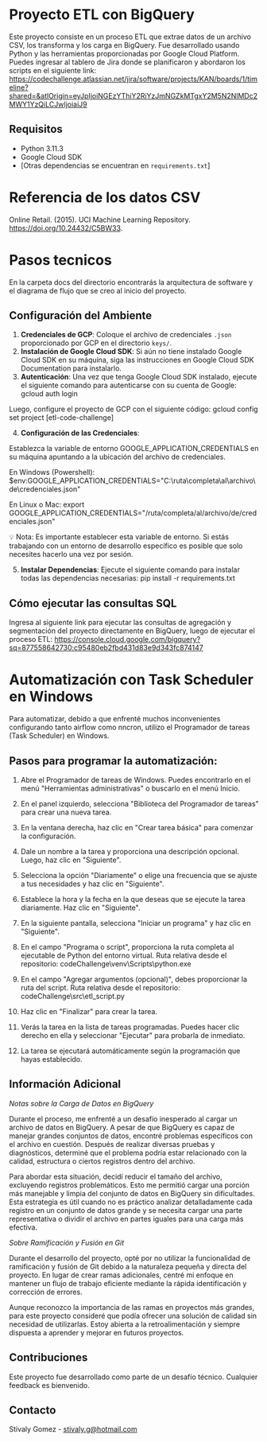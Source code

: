 # Proyecto ETL con BigQuery

Este proyecto consiste en un proceso ETL que extrae datos de un archivo CSV, los transforma y los carga en BigQuery. Fue desarrollado usando Python y las herramientas proporcionadas por Google Cloud Platform. Puedes ingresar al tablero de Jira donde se planificaron y abordaron los scripts en el siguiente link: https://codechallenge.atlassian.net/jira/software/projects/KAN/boards/1/timeline?shared=&atlOrigin=eyJpIjoiNGEzYThiY2RiYzJmNGZkMTgxY2M5N2NlMDc2MWY1YzQiLCJwIjoiaiJ9

## Requisitos

- Python 3.11.3
- Google Cloud SDK
- [Otras dependencias se encuentran en `requirements.txt`]

# Referencia de los datos CSV

Online Retail. (2015). UCI Machine Learning Repository. https://doi.org/10.24432/C5BW33.

# Pasos tecnicos

En la carpeta docs del directorio encontrarás la arquitectura de software y el diagrama de flujo que se creo al inicio del proyecto. 

## Configuración del Ambiente

1. **Credenciales de GCP**: Coloque el archivo de credenciales `.json` proporcionado por GCP en el directorio `keys/`.
2. **Instalación de Google Cloud SDK**: Si aún no tiene instalado Google Cloud SDK en su máquina, siga las instrucciones en Google Cloud SDK Documentation para instalarlo.
3. **Autenticación**:
Una vez que tenga Google Cloud SDK instalado, ejecute el siguiente comando para autenticarse con su cuenta de Google:
    gcloud auth login

Luego, configure el proyecto de GCP con el siguiente código:
    gcloud config set project [etl-code-challenge]

4. **Configuración de las Credenciales**:

Establezca la variable de entorno GOOGLE_APPLICATION_CREDENTIALS en su máquina apuntando a la ubicación del archivo de credenciales.

En Windows (Powershell):
    $env:GOOGLE_APPLICATION_CREDENTIALS="C:\ruta\completa\al\archivo\de\credenciales.json"

En Linux o Mac:
    export GOOGLE_APPLICATION_CREDENTIALS="/ruta/completa/al/archivo/de/credenciales.json"

💡 Nota: Es importante establecer esta variable de entorno. Si estás trabajando con un entorno de desarrollo específico es posible que solo necesites hacerlo una vez por sesión.

5. **Instalar Dependencias**: Ejecute el siguiente comando para instalar todas las dependencias necesarias: 
    pip install -r requirements.txt

## Cómo ejecutar las consultas SQL

Ingresa al siguiente link para ejecutar las consultas de agregación y segmentación del proyecto directamente en BigQuery, luego de ejecutar el proceso ETL: 
    https://console.cloud.google.com/bigquery?sq=877558642730:c95480eb2fbd431d83e9d343fc874147


# Automatización con Task Scheduler en Windows

Para automatizar, debido a que enfrenté muchos inconvenientes configurando tanto airflow como nncron, utilizo el Programador de tareas (Task Scheduler) en Windows. 

## Pasos para programar la automatización:

1. Abre el Programador de tareas de Windows. Puedes encontrarlo en el menú "Herramientas administrativas" o buscarlo en el menú Inicio.

2. En el panel izquierdo, selecciona "Biblioteca del Programador de tareas" para crear una nueva tarea.

3. En la ventana derecha, haz clic en "Crear tarea básica" para comenzar la configuración.

4. Dale un nombre a la tarea y proporciona una descripción opcional. Luego, haz clic en "Siguiente".

5. Selecciona la opción "Diariamente" o elige una frecuencia que se ajuste a tus necesidades y haz clic en "Siguiente".

6. Establece la hora y la fecha en la que deseas que se ejecute la tarea diariamente. Haz clic en "Siguiente".

7. En la siguiente pantalla, selecciona "Iniciar un programa" y haz clic en "Siguiente".

8. En el campo "Programa o script", proporciona la ruta completa al ejecutable de Python del entorno virtual. Ruta relativa desde el repositorio: 
    codeChallenge\venv\Scripts\python.exe

9. En el campo "Agregar argumentos (opcional)", debes proporcionar la ruta del script. Ruta relativa desde el repositorio:
    codeChallenge\src\etl_script.py

10. Haz clic en "Finalizar" para crear la tarea.

11. Verás la tarea en la lista de tareas programadas. Puedes hacer clic derecho en ella y seleccionar "Ejecutar" para probarla de inmediato.

12. La tarea se ejecutará automáticamente según la programación que hayas establecido.


## Información Adicional

*Notas sobre la Carga de Datos en BigQuery*

Durante el proceso, me enfrenté a un desafío inesperado al cargar un archivo de datos en BigQuery. A pesar de que BigQuery es capaz de manejar grandes conjuntos de datos, encontré problemas específicos con el archivo en cuestión. Después de realizar diversas pruebas y diagnósticos, determiné que el problema podría estar relacionado con la calidad, estructura o ciertos registros dentro del archivo. 

Para abordar esta situación, decidí reducir el tamaño del archivo, excluyendo registros problemáticos. Esto me permitió cargar una porción más manejable y limpia del conjunto de datos en BigQuery sin dificultades. Esta estrategia es útil cuando no es práctico analizar detalladamente cada registro en un conjunto de datos grande y se necesita cargar una parte representativa o dividir el archivo en partes iguales para una carga más efectiva.

*Sobre Ramificación y Fusión en Git*

Durante el desarrollo del proyecto, opté por no utilizar la funcionalidad de ramificación y fusión de Git debido a la naturaleza pequeña y directa del proyecto. En lugar de crear ramas adicionales, centré mi enfoque en mantener un flujo de trabajo eficiente mediante la rápida identificación y corrección de errores. 

Aunque reconozco la importancia de las ramas en proyectos más grandes, para este proyecto consideré que podía ofrecer una solución de calidad sin necesidad de utilizarlas. Estoy abierta a la retroalimentación y siempre dispuesta a aprender y mejorar en futuros proyectos.

## Contribuciones

Este proyecto fue desarrollado como parte de un desafío técnico. Cualquier feedback es bienvenido.

## Contacto

Stivaly Gomez - stivaly.g@hotmail.com